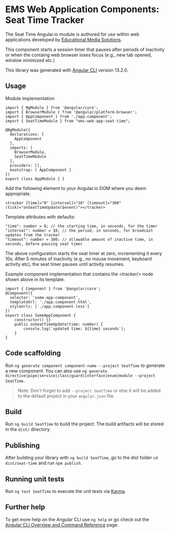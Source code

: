 # EMS Web Application Components: Seat Time Tracker

The Seat Time Angular.io module is authored for use within web applications developed by [Educational Media Solutions](https://educationalmediasolutions.com).

This component starts a session timer that pauses after periods of inactivity or when the containg web browser loses focus (e.g., new tab opened, window minimized etc.)

This library was generated with [Angular CLI](https://github.com/angular/angular-cli) version 13.2.0.


## Usage

Module Implementation

	import { NgModule } from '@angular/core';
	import { BrowserModule } from '@angular/platform-browser';
	import { AppComponent } from './app.component';
	import { SeatTimeModule } from "ems-web-app-seat-time";

	@NgModule({
	  declarations: [
	    AppComponent 
	  ],
	  imports: [
	    BrowserModule,
	    SeatTimeModule 
	  ],
	  providers: [],
	  bootstrap: [ AppComponent ]
	})
	export class AppModule { }

Add the following element to your Angular.io DOM where you deem appropriate.

	<tracker [time]="0" [interval]="10" [timeout]="300" (tick)="onSeatTimeUpdate($event)"></tracker>

Template attributes with defaults:

	"time": number = 0; // the starting time, in seconds, for the timer
	"interval": number = 10; // the period, in seconds, for broadcast updates from the tracker
	"timeout": number = 300; // allowable amount of inactive time, in seconds, before pausing seat timer

The above configuration starts the seat timer at zero, incrementing it every 10s. After 5 minutes of inactivity (e.g., no mouse movement, keyboard activity etc), the seat timer pauses until activity resumes.

Example component implementation that contains the &lt;tracker/&gt; node shown above in its template.
	
	import { Component } from '@angular/core';
	@Component({
	  selector: 'some-app-component',
	  templateUrl: './app.component.html',
	  styleUrls: ['./app.component.less']
	})
	export class SomeAppComponent {
		constructor() {}
		public onSeatTimeUpdate(time: number) {
			console.log(`updated time: ${time} seconds`);
		}
	}


## Code scaffolding

Run `ng generate component component-name --project SeatTime` to generate a new component. You can also use `ng generate directive|pipe|service|class|guard|interface|enum|module --project SeatTime`.
> Note: Don't forget to add `--project SeatTime` or else it will be added to the default project in your `angular.json` file. 

## Build

Run `ng build SeatTime` to build the project. The build artifacts will be stored in the `dist/` directory.

## Publishing

After building your library with `ng build SeatTime`, go to the dist folder `cd dist/seat-time` and run `npm publish`.

## Running unit tests

Run `ng test SeatTime` to execute the unit tests via [Karma](https://karma-runner.github.io).

## Further help

To get more help on the Angular CLI use `ng help` or go check out the [Angular CLI Overview and Command Reference](https://angular.io/cli) page.
